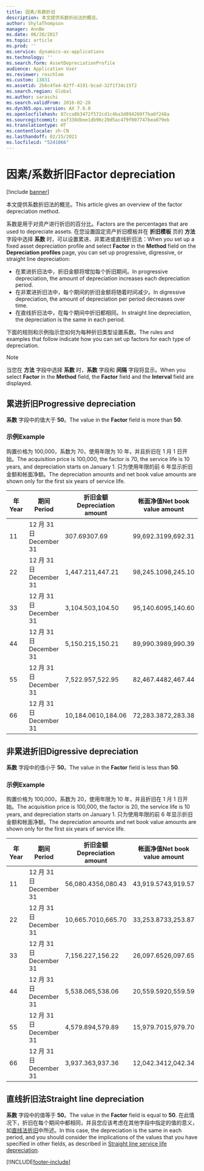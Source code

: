 ```yaml
---
title: 因素/系数折旧
description: 本文提供系数折旧法的概览。
author: ShylaThompson
manager: AnnBe
ms.date: 06/20/2017
ms.topic: article
ms.prod: ''
ms.service: dynamics-ax-applications
ms.technology: ''
ms.search.form: AssetDepreciationProfile
audience: Application User
ms.reviewer: roschlom
ms.custom: 13831
ms.assetid: 2b6c4fe4-02ff-4191-bcad-32f1f34c15f2
ms.search.region: Global
ms.author: saraschi
ms.search.validFrom: 2016-02-28
ms.dyn365.ops.version: AX 7.0.0
ms.openlocfilehash: 87cca8b3472f572cd1c4ba3d894269f7ba0f248a
ms.sourcegitcommit: eaf330dbee1db96c20d5ac479f007747bea079eb
ms.translationtype: HT
ms.contentlocale: zh-CN
ms.lasthandoff: 02/15/2021
ms.locfileid: "5241066"
---
```

# <a name="factor-depreciation"></a><span data-ttu-id="a30b5-103">因素/系数折旧</span><span class="sxs-lookup"><span data-stu-id="a30b5-103">Factor depreciation</span></span>

[!include [banner](../includes/banner.md)]

<span data-ttu-id="a30b5-104">本文提供系数折旧法的概览。</span><span class="sxs-lookup"><span data-stu-id="a30b5-104">This article gives an overview of the factor depreciation method.</span></span>

<span data-ttu-id="a30b5-105">系数是用于对资产进行折旧的百分比。</span><span class="sxs-lookup"><span data-stu-id="a30b5-105">Factors are the percentages that are used to depreciate assets.</span></span> <span data-ttu-id="a30b5-106">在您设置固定资产折旧模板并在 **折旧模板** 页的 **方法** 字段中选择 **系数** 时，可以设置累进、非累进或直线折旧法：</span><span class="sxs-lookup"><span data-stu-id="a30b5-106">When you set up a fixed asset depreciation profile and select **Factor** in the **Method** field on the **Depreciation profiles** page, you can set up progressive, digressive, or straight line depreciation:</span></span>

-   <span data-ttu-id="a30b5-107">在累进折旧法中，折旧金额将增加每个折旧期间。</span><span class="sxs-lookup"><span data-stu-id="a30b5-107">In progressive depreciation, the amount of depreciation increases each depreciation period.</span></span>
-   <span data-ttu-id="a30b5-108">在非累进折旧法中，每个期间的折旧金额将随着时间减少。</span><span class="sxs-lookup"><span data-stu-id="a30b5-108">In digressive depreciation, the amount of depreciation per period decreases over time.</span></span>
-   <span data-ttu-id="a30b5-109">在直线折旧法中，在每个期间中折旧都相同。</span><span class="sxs-lookup"><span data-stu-id="a30b5-109">In straight line depreciation, the depreciation is the same in each period.</span></span>

<span data-ttu-id="a30b5-110">下面的规则和示例指示您如何为每种折旧类型设置系数。</span><span class="sxs-lookup"><span data-stu-id="a30b5-110">The rules and examples that follow indicate how you can set up factors for each type of depreciation.</span></span> 

> [!NOTE] 
> <span data-ttu-id="a30b5-111">当您在 **方法** 字段中选择 **系数** 时，**系数** 字段和 **间隔** 字段将显示。</span><span class="sxs-lookup"><span data-stu-id="a30b5-111">When you select **Factor** in the **Method** field, the **Factor** field and the **Interval** field are displayed.</span></span>

## <a name="progressive-depreciation"></a><span data-ttu-id="a30b5-112">累进折旧</span><span class="sxs-lookup"><span data-stu-id="a30b5-112">Progressive depreciation</span></span>
<span data-ttu-id="a30b5-113">**系数** 字段中的值大于 **50**。</span><span class="sxs-lookup"><span data-stu-id="a30b5-113">The value in the **Factor** field is more than **50**.</span></span>

### <a name="example"></a><span data-ttu-id="a30b5-114">示例</span><span class="sxs-lookup"><span data-stu-id="a30b5-114">Example</span></span>

<span data-ttu-id="a30b5-115">购置价格为 100,000，系数为 70，使用年限为 10 年，并且折旧在 1 月 1 日开始。</span><span class="sxs-lookup"><span data-stu-id="a30b5-115">The acquisition price is 100,000, the factor is 70, the service life is 10 years, and depreciation starts on January 1.</span></span> <span data-ttu-id="a30b5-116">只为使用年限的前 6 年显示折旧金额和帐面净额。</span><span class="sxs-lookup"><span data-stu-id="a30b5-116">The depreciation amounts and net book value amounts are shown only for the first six years of service life.</span></span>

| <span data-ttu-id="a30b5-117">年</span><span class="sxs-lookup"><span data-stu-id="a30b5-117">Year</span></span> | <span data-ttu-id="a30b5-118">期间</span><span class="sxs-lookup"><span data-stu-id="a30b5-118">Period</span></span>      | <span data-ttu-id="a30b5-119">折旧金额</span><span class="sxs-lookup"><span data-stu-id="a30b5-119">Depreciation amount</span></span> | <span data-ttu-id="a30b5-120">帐面净值</span><span class="sxs-lookup"><span data-stu-id="a30b5-120">Net book value amount</span></span> |
|------|-------------|---------------------|-----------------------|
| <span data-ttu-id="a30b5-121">1</span><span class="sxs-lookup"><span data-stu-id="a30b5-121">1</span></span>    | <span data-ttu-id="a30b5-122">12 月 31 日</span><span class="sxs-lookup"><span data-stu-id="a30b5-122">December 31</span></span> | <span data-ttu-id="a30b5-123">307.69</span><span class="sxs-lookup"><span data-stu-id="a30b5-123">307.69</span></span>              | <span data-ttu-id="a30b5-124">99,692.31</span><span class="sxs-lookup"><span data-stu-id="a30b5-124">99,692.31</span></span>             |
| <span data-ttu-id="a30b5-125">2</span><span class="sxs-lookup"><span data-stu-id="a30b5-125">2</span></span>    | <span data-ttu-id="a30b5-126">12 月 31 日</span><span class="sxs-lookup"><span data-stu-id="a30b5-126">December 31</span></span> | <span data-ttu-id="a30b5-127">1,447.21</span><span class="sxs-lookup"><span data-stu-id="a30b5-127">1,447.21</span></span>            | <span data-ttu-id="a30b5-128">98,245.10</span><span class="sxs-lookup"><span data-stu-id="a30b5-128">98,245.10</span></span>             |
| <span data-ttu-id="a30b5-129">3</span><span class="sxs-lookup"><span data-stu-id="a30b5-129">3</span></span>    | <span data-ttu-id="a30b5-130">12 月 31 日</span><span class="sxs-lookup"><span data-stu-id="a30b5-130">December 31</span></span> | <span data-ttu-id="a30b5-131">3,104.50</span><span class="sxs-lookup"><span data-stu-id="a30b5-131">3,104.50</span></span>            | <span data-ttu-id="a30b5-132">95,140.60</span><span class="sxs-lookup"><span data-stu-id="a30b5-132">95,140.60</span></span>             |
| <span data-ttu-id="a30b5-133">4</span><span class="sxs-lookup"><span data-stu-id="a30b5-133">4</span></span>    | <span data-ttu-id="a30b5-134">12 月 31 日</span><span class="sxs-lookup"><span data-stu-id="a30b5-134">December 31</span></span> | <span data-ttu-id="a30b5-135">5,150.21</span><span class="sxs-lookup"><span data-stu-id="a30b5-135">5,150.21</span></span>            | <span data-ttu-id="a30b5-136">89,990.39</span><span class="sxs-lookup"><span data-stu-id="a30b5-136">89,990.39</span></span>             |
| <span data-ttu-id="a30b5-137">5</span><span class="sxs-lookup"><span data-stu-id="a30b5-137">5</span></span>    | <span data-ttu-id="a30b5-138">12 月 31 日</span><span class="sxs-lookup"><span data-stu-id="a30b5-138">December 31</span></span> | <span data-ttu-id="a30b5-139">7,522.95</span><span class="sxs-lookup"><span data-stu-id="a30b5-139">7,522.95</span></span>            | <span data-ttu-id="a30b5-140">82,467.44</span><span class="sxs-lookup"><span data-stu-id="a30b5-140">82,467.44</span></span>             |
| <span data-ttu-id="a30b5-141">6</span><span class="sxs-lookup"><span data-stu-id="a30b5-141">6</span></span>    | <span data-ttu-id="a30b5-142">12 月 31 日</span><span class="sxs-lookup"><span data-stu-id="a30b5-142">December 31</span></span> | <span data-ttu-id="a30b5-143">10,184.06</span><span class="sxs-lookup"><span data-stu-id="a30b5-143">10,184.06</span></span>           | <span data-ttu-id="a30b5-144">72,283.38</span><span class="sxs-lookup"><span data-stu-id="a30b5-144">72,283.38</span></span>             |

## <a name="digressive-depreciation"></a><span data-ttu-id="a30b5-145">非累进折旧</span><span class="sxs-lookup"><span data-stu-id="a30b5-145">Digressive depreciation</span></span>
<span data-ttu-id="a30b5-146">**系数** 字段中的值小于 **50**。</span><span class="sxs-lookup"><span data-stu-id="a30b5-146">The value in the **Factor** field is less than **50**.</span></span>

### <a name="example"></a><span data-ttu-id="a30b5-147">示例</span><span class="sxs-lookup"><span data-stu-id="a30b5-147">Example</span></span>

<span data-ttu-id="a30b5-148">购置价格为 100,000，系数为 20，使用年限为 10 年，并且折旧在 1 月 1 日开始。</span><span class="sxs-lookup"><span data-stu-id="a30b5-148">The acquisition price is 100,000, the factor is 20, the service life is 10 years, and depreciation starts on January 1.</span></span> <span data-ttu-id="a30b5-149">只为使用年限的前 6 年显示折旧金额和帐面净额。</span><span class="sxs-lookup"><span data-stu-id="a30b5-149">The depreciation amounts and net book value amounts are shown only for the first six years of service life.</span></span>

| <span data-ttu-id="a30b5-150">年</span><span class="sxs-lookup"><span data-stu-id="a30b5-150">Year</span></span> | <span data-ttu-id="a30b5-151">期间</span><span class="sxs-lookup"><span data-stu-id="a30b5-151">Period</span></span>      | <span data-ttu-id="a30b5-152">折旧金额</span><span class="sxs-lookup"><span data-stu-id="a30b5-152">Depreciation amount</span></span> | <span data-ttu-id="a30b5-153">帐面净值</span><span class="sxs-lookup"><span data-stu-id="a30b5-153">Net book value amount</span></span> |
|------|-------------|---------------------|-----------------------|
| <span data-ttu-id="a30b5-154">1</span><span class="sxs-lookup"><span data-stu-id="a30b5-154">1</span></span>    | <span data-ttu-id="a30b5-155">12 月 31 日</span><span class="sxs-lookup"><span data-stu-id="a30b5-155">December 31</span></span> | <span data-ttu-id="a30b5-156">56,080.43</span><span class="sxs-lookup"><span data-stu-id="a30b5-156">56,080.43</span></span>           | <span data-ttu-id="a30b5-157">43,919.57</span><span class="sxs-lookup"><span data-stu-id="a30b5-157">43,919.57</span></span>             |
| <span data-ttu-id="a30b5-158">2</span><span class="sxs-lookup"><span data-stu-id="a30b5-158">2</span></span>    | <span data-ttu-id="a30b5-159">12 月 31 日</span><span class="sxs-lookup"><span data-stu-id="a30b5-159">December 31</span></span> | <span data-ttu-id="a30b5-160">10,665.70</span><span class="sxs-lookup"><span data-stu-id="a30b5-160">10,665.70</span></span>           | <span data-ttu-id="a30b5-161">33,253.87</span><span class="sxs-lookup"><span data-stu-id="a30b5-161">33,253.87</span></span>             |
| <span data-ttu-id="a30b5-162">3</span><span class="sxs-lookup"><span data-stu-id="a30b5-162">3</span></span>    | <span data-ttu-id="a30b5-163">12 月 31 日</span><span class="sxs-lookup"><span data-stu-id="a30b5-163">December 31</span></span> | <span data-ttu-id="a30b5-164">7,156.22</span><span class="sxs-lookup"><span data-stu-id="a30b5-164">7,156.22</span></span>            | <span data-ttu-id="a30b5-165">26,097.65</span><span class="sxs-lookup"><span data-stu-id="a30b5-165">26,097.65</span></span>             |
| <span data-ttu-id="a30b5-166">4</span><span class="sxs-lookup"><span data-stu-id="a30b5-166">4</span></span>    | <span data-ttu-id="a30b5-167">12 月 31 日</span><span class="sxs-lookup"><span data-stu-id="a30b5-167">December 31</span></span> | <span data-ttu-id="a30b5-168">5,538.06</span><span class="sxs-lookup"><span data-stu-id="a30b5-168">5,538.06</span></span>            | <span data-ttu-id="a30b5-169">20,559.59</span><span class="sxs-lookup"><span data-stu-id="a30b5-169">20,559.59</span></span>             |
| <span data-ttu-id="a30b5-170">5</span><span class="sxs-lookup"><span data-stu-id="a30b5-170">5</span></span>    | <span data-ttu-id="a30b5-171">12 月 31 日</span><span class="sxs-lookup"><span data-stu-id="a30b5-171">December 31</span></span> | <span data-ttu-id="a30b5-172">4,579.89</span><span class="sxs-lookup"><span data-stu-id="a30b5-172">4,579.89</span></span>            | <span data-ttu-id="a30b5-173">15,979.70</span><span class="sxs-lookup"><span data-stu-id="a30b5-173">15,979.70</span></span>             |
| <span data-ttu-id="a30b5-174">6</span><span class="sxs-lookup"><span data-stu-id="a30b5-174">6</span></span>    | <span data-ttu-id="a30b5-175">12 月 31 日</span><span class="sxs-lookup"><span data-stu-id="a30b5-175">December 31</span></span> | <span data-ttu-id="a30b5-176">3,937.36</span><span class="sxs-lookup"><span data-stu-id="a30b5-176">3,937.36</span></span>            | <span data-ttu-id="a30b5-177">12,042.34</span><span class="sxs-lookup"><span data-stu-id="a30b5-177">12,042.34</span></span>             |

## <a name="straight-line-depreciation"></a><span data-ttu-id="a30b5-178">直线折旧法</span><span class="sxs-lookup"><span data-stu-id="a30b5-178">Straight line depreciation</span></span>
<span data-ttu-id="a30b5-179">**系数** 字段中的值等于 **50**。</span><span class="sxs-lookup"><span data-stu-id="a30b5-179">The value in the **Factor** field is equal to **50**.</span></span> <span data-ttu-id="a30b5-180">在此情况下，折旧在每个期间中都相同，并且您应该考虑在其他字段中指定的值的意义，如[直线法折旧](straight-line-service-life-depreciation.md)中所述。</span><span class="sxs-lookup"><span data-stu-id="a30b5-180">In this case, the depreciation is the same in each period, and you should consider the implications of the values that you have specified in other fields, as described in [Straight line service life depreciation](straight-line-service-life-depreciation.md).</span></span>





[!INCLUDE[footer-include](../../includes/footer-banner.md)]